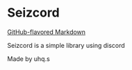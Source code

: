 # Seizcord


[GitHub-flavored Markdown](https://guides.github.com/features/mastering-markdown/)


Seizcord is a simple library using discord 

Made by uhq.s